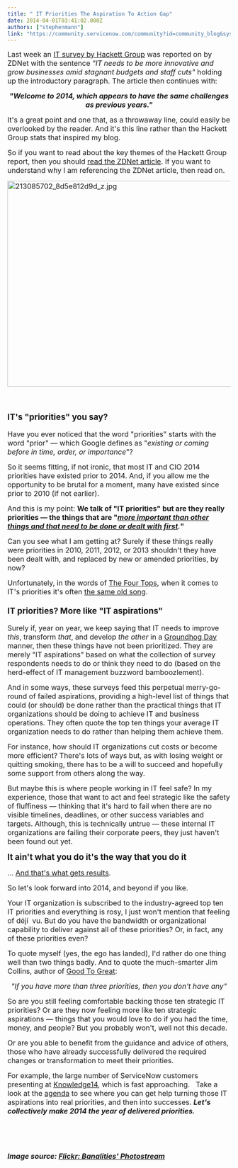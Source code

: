 ```yaml
---
title: " IT Priorities The Aspiration To Action Gap"
date: 2014-04-01T03:41:02.000Z
authors: ["stephenmann"]
link: "https://community.servicenow.com/community?id=community_blog&sys_id=437da269dbd0dbc01dcaf3231f961964"
---
```

<p><span style="font-size: 12pt;">Last week an <a title="w.zdnet.com/it-leaders-struggling-to-prove-business-value-7000027750/" href="http://www.zdnet.com/it-leaders-struggling-to-prove-business-value-7000027750/">IT survey by Hackett Group</a> was reported on by ZDNet with the sentence <em>"IT needs to be more innovative and grow businesses amid stagnant budgets and staff cuts"</em> holding up the introductory paragraph. The article then continues with:</span></p><p></p><p align="center" style="text-align: center;"><span style="font-size: 12pt;"><strong><em>"Welcome to 2014, which appears to have the same challenges as previous years."</em></strong></span></p><p></p><p><span style="font-size: 12pt;">It's a great point and one that, as a throwaway line, could easily be overlooked by the reader. And it's this line rather than the Hackett Group stats that inspired my blog.</span></p><p></p><p><span style="font-size: 12pt;">So if you want to read about the key themes of the Hackett Group report, then you should <a title="w.zdnet.com/it-leaders-struggling-to-prove-business-value-7000027750/" href="http://www.zdnet.com/it-leaders-struggling-to-prove-business-value-7000027750/">read the ZDNet article</a>. If you want to understand why I am referencing the ZDNet article, then read on.</span></p><p></p><p><span style="font-size: 12pt;"><img   alt="213085702_8d5e812d9d_z.jpg" class="image-1 jive-image" src="d177a73ddbdc5b048c8ef4621f96198b.iix" style="height: 465px; width: 620px; display: block; margin-left: auto; margin-right: auto;"/></span></p><p><span style="font-size: 12pt;"><strong><br/></strong></span></p><h3><span style="font-size: 14pt;"><strong>IT's "priorities" you say?</strong></span></h3><p></p><p><span style="font-size: 12pt;">Have you ever noticed that the word "priorities" starts with the word "prior" — which Google defines as "<em>existing or coming before in time, order, or importance</em>"?</span></p><p></p><p><span style="font-size: 12pt;">So it seems fitting, if not ironic, that most IT and CIO 2014 priorities have existed prior to 2014. And, if you allow me the opportunity to be brutal for a moment, many have existed since prior to 2010 (if not earlier).</span></p><p></p><p><span style="font-size: 12pt;">And this is my point: <strong>We talk of "IT priorities" but are they really priorities — the things that are "<em><a title="w.merriam-webster.com/dictionary/priority" href="http://www.merriam-webster.com/dictionary/priority">more important than other things and that need to be done or dealt with first</a>.</em>" </strong></span></p><p></p><p><span style="font-size: 12pt;">Can you see what I am getting at? Surely if these things really were priorities in 2010, 2011, 2012, or 2013 shouldn't they have been dealt with, and replaced by new or amended priorities, by now?</span></p><p></p><p><span style="font-size: 12pt;">Unfortunately, in the words of <a title=".wikipedia.org/wiki/Four_Tops" href="http://en.wikipedia.org/wiki/Four_Tops">The Four Tops</a>, when it comes to IT's priorities it's often <a title="ww.youtube.com/watch?feature=player_detailpage&v=uS2nWLz-AbE#t=30" href="https://www.youtube.com/watch?feature=player_detailpage&amp;v=uS2nWLz-AbE#t=30">the same old song</a>.</span></p><p></p><h3><span style="font-size: 14pt;"><strong>IT priorities? More like "IT aspirations"</strong></span></h3><p></p><p><span style="font-size: 12pt;">Surely if, year on year, we keep saying that IT needs to improve <em>this</em>, transform <em>that</em>, and develop <em>the other </em>in a <a title="ww.youtube.com/watch?v=X8Y1xLKHECQ" href="https://www.youtube.com/watch?v=X8Y1xLKHECQ">Groundhog Day</a> manner, then these things have not been prioritized. They are merely "IT aspirations" based on what the collection of survey respondents needs to do or think they need to do (based on the herd-effect of IT management buzzword bamboozlement).</span></p><p></p><p><span style="font-size: 12pt;">And in some ways, these surveys feed this perpetual merry-go-round of failed aspirations, providing a high-level list of things that could (or should) be done rather than the practical things that IT organizations should be doing to achieve IT and business operations. They often quote the top ten things your average IT organization needs to do rather than helping them achieve them.</span></p><p></p><p><span style="font-size: 12pt;">For instance, how should IT organizations cut costs or become more efficient? There's lots of ways but, as with losing weight or quitting smoking, there has to be a will to succeed and hopefully some support from others along the way.</span></p><p></p><p><span style="font-size: 12pt;">But maybe this is where people working in IT feel safe? In my experience, those that want to act and feel strategic like the safety of fluffiness — thinking that it's hard to fail when there are no visible timelines, deadlines, or other success variables and targets. Although, this is technically untrue — these internal IT organizations are failing their corporate peers, they just haven't been found out yet.</span></p><p></p><p><span style="font-size: 14pt;"><strong>It ain't what you do it's the way that you do it</strong></span></p><p></p><p><span style="font-size: 12pt;">… <a title="ww.youtube.com/watch?v=mCWD0pdfokc#t=21" href="https://www.youtube.com/watch?v=mCWD0pdfokc#t=21">And that's what gets results</a>.</span></p><p></p><p><span style="font-size: 12pt;">So let's look forward into 2014, and beyond if you like.</span></p><p></p><p><span style="font-size: 12pt;">Your IT organization is subscribed to the industry-agreed top ten IT priorities and everything is rosy, I just won't mention that feeling of déjí  vu. But do you have the bandwidth or organizational capability to deliver against all of these priorities? Or, in fact, any of these priorities even?</span></p><p></p><p><span style="font-size: 12pt;">To quote myself (yes, the ego has landed), I'd rather do one thing well than two things badly. And to quote the much-smarter Jim Collins, author of <a title="w.amazon.com/Good-Great-Some-Companies-Others/dp/0066620996/ref=sr_1_1?s=books&ie=UTF8&qid=1396283537&sr=1-1&keywords=good+to+great" href="http://www.amazon.com/Good-Great-Some-Companies-Others/dp/0066620996/ref=sr_1_1?s=books&amp;ie=UTF8&amp;qid=1396283537&amp;sr=1-1&amp;keywords=good+to+great">Good To Great</a>:</span></p><p></p><p align="center" style="text-align: center;"><span style="font-size: 12pt;"><em>"If you have more than three priorities, then you don't have any"</em></span></p><p></p><p><span style="font-size: 12pt;">So are you still feeling comfortable backing those ten strategic IT priorities? Or are they now feeling more like ten strategic aspirations — things that you would love to do if you had the time, money, and people? But you probably won't, well not this decade.</span></p><p></p><p><span style="font-size: 12pt;">Or are you able to benefit from the guidance and advice of others, those who have already successfully delivered the required changes or transformation to meet their priorities.</span></p><p></p><p><span style="font-size: 12pt;">For example, the large number of ServiceNow customers presenting at <a title="nowledge.servicenow.com/" href="https://knowledge.servicenow.com/">Knowledge14</a>, which is fast approaching.   Take a look at the <a title="event.regsvc.com/?dbGuid=E5A72BC7-3C81-43DE-8EB5-79A91C3778C0&eventID=2" href="http://myevent.regsvc.com/?dbGuid=E5A72BC7-3C81-43DE-8EB5-79A91C3778C0&amp;eventID=2">agenda</a> to see where you can get help turning those IT aspirations into real priorities, and then into successes. <strong><em>Let's collectively make 2014 the year of delivered priorities.</em></strong></span></p><p><span style="font-size: 12pt;"><strong><em><br/></em></strong></span></p><p><span style="font-size: 12pt;"><strong><em><br/></em></strong></span></p><p><strong><em><span style="font-size: 12pt;">Image source: <a href="https://www.flickr.com/photos/richardsummers/" title="https://www.flickr.com/photos/richardsummers/">Flickr: Banalities' Photostream</a></span> <br/></em></strong></p>